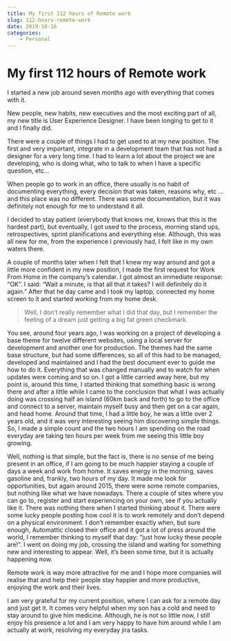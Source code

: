 ```yaml
---
title: My first 112 hours of Remote work
slug: 112-hours-remote-work
date: 2019-10-16
categories: 
    - Personal 
---
```


# My first 112 hours of Remote work

I started a new job around seven months ago with everything that comes with it.

New people, new habits, new executives and the most exciting part of all, my new title is User Experience Designer. I have been longing to get to it and I finally did.

There were a couple of things I had to get used to at my new position. The first and very important, integrate in a development team that has not had a designer for a very long time. I had to learn a lot about the project we are developing, who is doing what, who to talk to when I have a specific question, etc…

<!-- more -->

When people go to work in an office, there usually is no habit of documenting everything, every decision that was taken, reasons why, etc … and this place was no different. There was some documentation, but it was definitely not enough for me to understand it all.

I decided to stay patient (everybody that knows me, knows that this is the hardest part), but eventually, I got used to the process, morning stand ups, retrospectives, sprint planifications and everything else. Although, this was all new for me, from the experience I previously had, I felt like in my own waters there.

A couple of months later when I felt that I knew my way around and got a little more confident in my new position, I made the first request for Work From Home in the company’s calendar. I got almost an immediate response: “OK”. I said: “Wait a minute, is that all that it takes? I will definitely do it again.” After that he day came and I took my laptop, connected my home screen to it and started working from my home desk.

> Well, I don’t really remember what I did that day, but I remember the feeling of a dream just getting a big fat green checkmark.

You see, around four years ago, I was working on a project of developing a base theme for twelve different websites, using a local server for development and another one for production. The themes had the same base structure, but had some differences, so all of this had to be managed, developed and maintained and I had the best document ever to guide me how to do it. Everything that was changed manually and to watch for when updates were coming and so on. I got a little carried away here, but my point is, around this time, I started thinking that something basic is wrong there and after a little while I came to the conclusion that what I was actually doing was crossing half an island (60km back and forth) to go to the office and connect to a server, maintain myself busy and then get on a car again, and head home. Around that time, I had a little boy, he was a little over 2 years old, and it was very interesting seeing him discovering simple things. So, I made a simple count and the two hours I am spending on the road everyday are taking ten hours per week from me seeing this little boy growing.

Well, nothing is that simple, but the fact is, there is no sense of me being present in an office, if I am going to be much happier staying a couple of days a week and work from home. It saves energy in the morning, saves gasoline and, frankly, two hours of my day. It made me look for opportunities, but again around 2015, there were some remote companies, but nothing like what we have nowadays. There a couple of sites where you can go to, register and start experiencing on your own, see if you actually like it. There was nothing there when I started thinking about it. There were some lucky people posting how cool it is to work remotely and don’t depend on a physical environment. I don’t remember exactly when, but sure enough, Automattic closed their office and it got a lot of press around the world, I remember thinking to myself that day: “just how lucky these people are!”. I went on doing my job, crossing the island and waiting for something new and interesting to appear. Well, it’s been some time, but it is actually happening now.

Remote work is way more attractive for me and I hope more companies will realise that and help their people stay happier and more productive, enjoying the work and their lives.

I am very grateful for my current position, where I can ask for a remote day and just get it. It comes very helpful when my son has a cold and need to stay around to give him medicine. Although, he is not so little now, I still enjoy his presence a lot and I am very happy to have him around while I am actually at work, resolving my everyday jira tasks.
